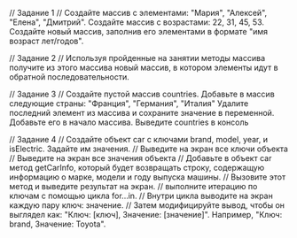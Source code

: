 // Задание 1
// Создайте массив с элементами: "Мария", "Алексей", "Елена", "Дмитрий". Создайте массив с возрастами: 22, 31, 45, 53. Создайте новый массив, заполнив его элементами в формате "имя возраст лет/годов".


// Задание 2
// Используя пройденные на занятии методы массива получите из этого массива новый массив, в котором элементы идут в обратной последовательности.

// Задание 3
// Создайте пустой массив countries. Добавьте в массив следующие страны: "Франция", "Германия", "Италия" Удалите последний элемент из массива и сохраните значение в переменной. Добавьте его в начало массива. Выведите countries в консоль


// Задание 4
// Создайте объект car с ключами brand, model, year, и isElectric. Задайте им значения.
// Выведите на экран все ключи объекта
// Выведите на экран все значения объекта
// Добавьте в объект car метод getCarInfo, который будет возвращать строку, содержащую информацию о марке, модели и году выпуска машины.
// Вызовите этот метод и выведите результат на экран.
// выполните итерацию по ключам с помощью цикла for...in.
// Внутри цикла выводите на экран каждую пару ключ: значение.
// Затем модифицируйте вывод, чтобы он выглядел как: "Ключ: [ключ], Значение: [значение]". Например, "Ключ: brand, Значение: Toyota".